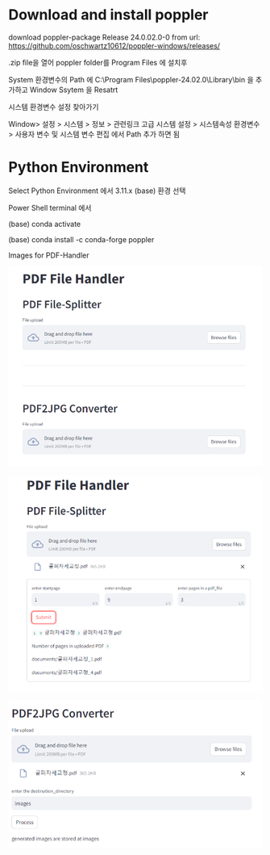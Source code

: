 # Download and install poppler

download poppler-package Release 24.0.02.0-0 from 
url: https://github.com/oschwartz10612/poppler-windows/releases/

.zip file을 열어 poppler folder를 Program Files 에 설치후

System 환경변수의 Path 에 C:\Program Files\poppler-24.02.0\Library\bin 을 추가하고 Window Ssytem 을 Resatrt 

시스템 환경변수 설정 찾아가기

Window> 설정 > 시스템 > 정보 > 관련링크 고급 시스템 설정 > 시스템속성 환경변수 >
사용자 변수 및 시스템 변수 편집 에서 Path 추가 하면 됨

# Python Environment

Select Python Environment 에서 3.11.x (base) 환경 선택

Power Shell terminal 에서

(base) conda activate

(base) conda install -c conda-forge poppler

Images for PDF-Handler

![Getting Started](images/pdf-handler.png)

![Getting Started](images/pdf-splitter.png)

![Getting Started](images/pdf2image.png)
